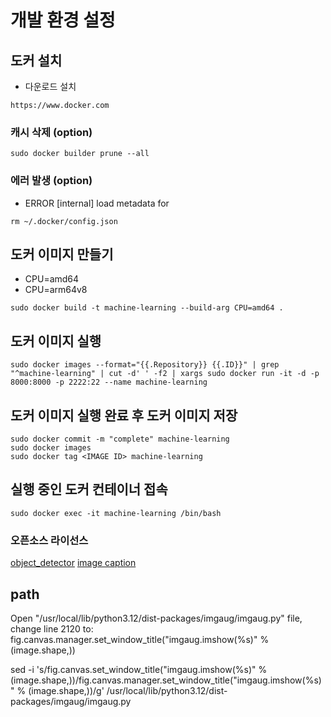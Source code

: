 # 개발 환경 설정

## 도커 설치

- 다운로드 설치

```shell
https://www.docker.com
```

### 캐시 삭제 (option)

```shell
sudo docker builder prune --all
```

### 에러 발생  (option)

- ERROR [internal] load metadata for

```shell
rm ~/.docker/config.json
```

## 도커 이미지 만들기

- CPU=amd64
- CPU=arm64v8

```shell
sudo docker build -t machine-learning --build-arg CPU=amd64 .
```

## 도커 이미지 실행

```shell
sudo docker images --format="{{.Repository}} {{.ID}}" | grep "^machine-learning" | cut -d' ' -f2 | xargs sudo docker run -it -d -p 8000:8000 -p 2222:22 --name machine-learning
```

## 도커 이미지 실행 완료 후 도커 이미지 저장

```shell
sudo docker commit -m "complete" machine-learning
sudo docker images
sudo docker tag <IMAGE ID> machine-learning
```

## 실행 중인 도커 컨테이너 접속

```shell
sudo docker exec -it machine-learning /bin/bash
```

### 오픈소스 라이선스

[object_detector](https://raw.githubusercontent.com/AndreyGermanov/yolov8_onnx_go/main/LICENSE)
[image caption](https://www.apache.org/licenses/LICENSE-2.0)

## path

Open "/usr/local/lib/python3.12/dist-packages/imgaug/imgaug.py" file, change line 2120 to:
fig.canvas.manager.set_window_title("imgaug.imshow(%s)" % (image.shape,))

sed -i 's/fig\.canvas\.set_window_title("imgaug\.imshow(%s)" % (image\.shape,))/fig\.canvas\.manager\.set_window_title("imgaug\.imshow(%s)" % (image\.shape,))/g' /usr/local/lib/python3.12/dist-packages/imgaug/imgaug.py
